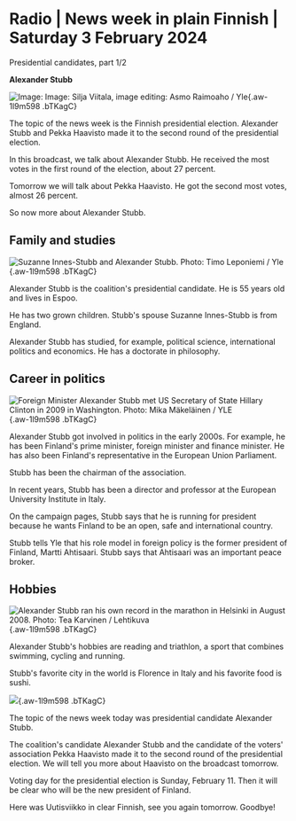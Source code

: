 # Radio \| News week in plain Finnish \| Saturday 3 February 2024

Presidential candidates, part 1/2

**Alexander Stubb**

![ Image: Image: Silja Viitala, image editing: Asmo Raimoaho / Yle](https://images.cdn.yle.fi/image/upload/c_crop,h_2016,w_3597,x_0,y_0/ar_1.7777777777777777,c_fill,g_faces,h_675,w_1200/dpr_1.0/q_auto:eco/f_auto/fl_lossy/v1706511789/39-122811565a538d0e65d9){.aw-1l9m598 .bTKagC}

The topic of the news week is the Finnish presidential election. Alexander Stubb and Pekka Haavisto made it to the second round of the presidential election.

In this broadcast, we talk about Alexander Stubb. He received the most votes in the first round of the election, about 27 percent.

Tomorrow we will talk about Pekka Haavisto. He got the second most votes, almost 26 percent.

So now more about Alexander Stubb.

## Family and studies

![Suzanne Innes-Stubb and Alexander Stubb. Photo: Timo Leponiemi / Yle](https://images.cdn.yle.fi/image/upload/c_crop,h_2268,w_4031,x_0,y_0/ar_1.7777777777777777,c_fill,g_faces,h_675,w_1200/dpr_1.0/q_auto:eco/f_auto/fl_lossy/v1705748129/39-123077165aba608a8392){.aw-1l9m598 .bTKagC}

Alexander Stubb is the coalition's presidential candidate. He is 55 years old and lives in Espoo.

He has two grown children. Stubb's spouse Suzanne Innes-Stubb is from England.

Alexander Stubb has studied, for example, political science, international politics and economics. He has a doctorate in philosophy.

## Career in politics

![Foreign Minister Alexander Stubb met US Secretary of State Hillary Clinton in 2009 in Washington. Photo: Mika Mäkeläinen / YLE](https://images.cdn.yle.fi/image/upload/c_crop,h_430,w_766,x_0,y_69/ar_1.777777777777777,c_fill,g_faces,h_675,w_1200/dpr_1.0/q_auto:eco/f_auto/fl_lossy/v1705333010/39-122813665a544c9c48a6){.aw-1l9m598 .bTKagC}

Alexander Stubb got involved in politics in the early 2000s. For example, he has been Finland's prime minister, foreign minister and finance minister. He has also been Finland's representative in the European Union Parliament.

Stubb has been the chairman of the association.

In recent years, Stubb has been a director and professor at the European University Institute in Italy.

On the campaign pages, Stubb says that he is running for president because he wants Finland to be an open, safe and international country.

Stubb tells Yle that his role model in foreign policy is the former president of Finland, Martti Ahtisaari. Stubb says that Ahtisaari was an important peace broker.

## Hobbies

![Alexander Stubb ran his own record in the marathon in Helsinki in August 2008. Photo: Tea Karvinen / Lehtikuva](https://images.cdn.yle.fi/image/upload/c_crop,h_2250,w_4000,x_0,y_63/ar_1.7777777777777777,c_fill,g_faces,h_675,w_1200/dpr_1.0/q_auto:eco/f_auto/fl_lossy/v1706881374/39-123777165bcf0ed50436){.aw-1l9m598 .bTKagC}

Alexander Stubb's hobbies are reading and triathlon, a sport that combines swimming, cycling and running.

Stubb's favorite city in the world is Florence in Italy and his favorite food is sushi.

![](https://images.cdn.yle.fi/image/upload/c_crop,h_1080,w_1919,x_0,y_0/ar_1.7777777777777777,c_fill,g_faces,h_675,w_1200/dpr_1.0/q_auto:eco/f_auto/fl_lossy/v1706869262/39-123438865b6b269841c5){.aw-1l9m598 .bTKagC}

The topic of the news week today was presidential candidate Alexander Stubb.

The coalition's candidate Alexander Stubb and the candidate of the voters' association Pekka Haavisto made it to the second round of the presidential election. We will tell you more about Haavisto on the broadcast tomorrow.

Voting day for the presidential election is Sunday, February 11. Then it will be clear who will be the new president of Finland.

Here was Uutisviikko in clear Finnish, see you again tomorrow. Goodbye!
